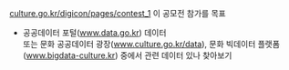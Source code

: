 [culture.go.kr/digicon/pages/contest_1](https://www.culture.go.kr/digicon/pages/contest_1)
이 공모전 참가를 목표
- 공공데이터 포털(www.data.go.kr) 데이터  
또는 문화 공공데이터 광장(www.culture.go.kr/data), 문화 빅데이터 플랫폼(www.bigdata-culture.kr) 중에서 관련 데이터 있나 찾아보기
